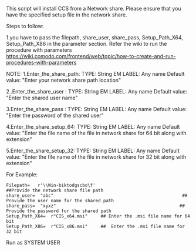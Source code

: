 This script will install CCS from a Network share. Please ensure that you have the specified setup file in the network share.

Steps to follow:

1.you have to pass the filepath, share_user, share_pass, Setup_Path_X64, Setup_Path_X86 in the parameter section.
Refer the wiki to run the procedure with parameters
https://wiki.comodo.com/frontend/web/topic/how-to-create-and-run-procedures-with-parameters

NOTE:
1.Enter_the_share_path:
 TYPE: String
 EM LABEL: Any name
 Default value: "Enter your network share path location"

2..Enter_the_share_user :
 TYPE: String
 EM LABEL: Any name
 Default value: "Enter the shared user name"

3.Enter_the_share_pass :
 TYPE: String
 EM LABEL: Any name
 Default value: "Enter the password of the shared user"

4.Enter_the_share_setup_64:
 TYPE: String
 EM LABEL: Any name
 Default value: "Enter the file name of the file in network share for 64 bit along with extension"

5.Enter_the_share_setup_32:
 TYPE: String
 EM LABEL: Any name
 Default value: "Enter the file name of the file in network share for 32 bit along with extension"

For Example:

    Filepath=   r'\\Win-biktodgscbo\f'                                        ##Provide the network share file path
    share_user=  "abc"                                                 ## Provide the user name for the shared path
    share_pass=  "xyxz"                                               ## Provide the password for the shared path
    Setup_Path_X64=  r"CIS_x64.msi"     ## Enter the .msi file name for 64 bit
    Setup_Path_X86=  r"CIS_x86.msi"     ##  Enter the .msi file name for 32 bit

 

Run as SYSTEM USER
